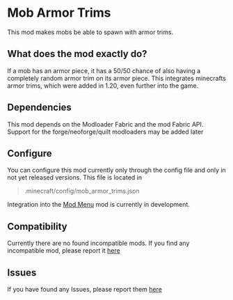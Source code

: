 # Mob Armor Trims
This mod makes mobs be able to spawn with armor trims.

## What does the mod exactly do?
If a mob has an armor piece, it has a 50/50 chance of also having a completely random armor trim on its armor piece. This integrates minecrafts armor trims, which were added in 1.20, even further into the game.

##  Dependencies
This mod depends on the Modloader Fabric and the mod Fabric API.  
Support for the forge/neoforge/quilt modloaders may be added later

## Configure
You can configure this mod currently only through the config file and only in not yet released versions. This file is located in 

> .minecraft/config/mob_armor_trims.json  
 
Integration into the [Mod Menu](https://modrinth.com/mod/modmenu) mod is currently in development.

## Compatibility
Currently there are no found incompatible mods. If you find any incompatible mod, please report it [here](https://github.com/Imajo24I/Mob-Armor-Trims-1.20.1/issues/new?assignees=&labels=&projects=&template=incompatibility.md&title=Incompatibility)

## Issues
If you have found any Issues, please report them [here](https://github.com/Imajo24I/Mob-Armor-Trims-1.20.1/issues/new?assignees=&labels=&projects=&template=bug_report.md&title=BUG)
